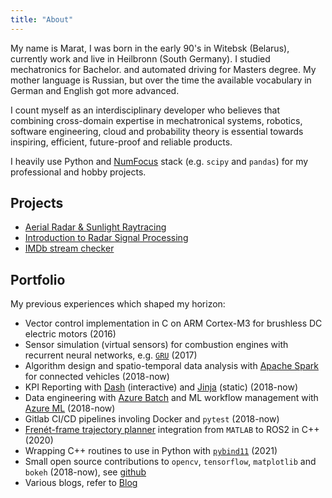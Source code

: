 ```yaml
---
title: "About"
---
```


My name is Marat, I was born in the early 90's in Witebsk (Belarus), currently work and live in Heilbronn (South Germany). I studied mechatronics for Bachelor. and automated driving for Masters degree. My mother language is Russian, but over the time the available vocabulary in German and English got more advanced.

I count myself as an interdisciplinary developer who believes that combining cross-domain expertise in mechatronical systems, robotics, software engineering, cloud and probability theory is essential towards inspiring, efficient, future-proof and reliable products.

I heavily use Python and [NumFocus](https://numfocus.org/sponsored-projects) stack (e.g. `scipy` and `pandas`) for my professional and hobby projects.

## Projects

- [Aerial Radar & Sunlight Raytracing](https://github.com/kopytjuk/raydar)
- [Introduction to Radar Signal Processing](https://github.com/kopytjuk/python-fmcw)
- [IMDb stream checker](https://github.com/kopytjuk/imdb-checker)

## Portfolio

My previous experiences which shaped my horizon:

- Vector control implementation in C on ARM Cortex-M3 for brushless DC electric motors (2016)
- Sensor simulation (virtual sensors) for combustion engines with recurrent neural networks, e.g. [`GRU`](https://www.tensorflow.org/api_docs/python/tf/keras/layers/GRU) (2017)
- Algorithm design and spatio-temporal data analysis with [Apache Spark](https://spark.apache.org/) for connected vehicles (2018-now)
- KPI Reporting with [Dash](https://plotly.com/dash/) (interactive) and [Jinja](https://jinja.palletsprojects.com/en/3.0.x/) (static) (2018-now)
- Data engineering with [Azure Batch](https://azure.microsoft.com/en-us/services/batch/) and ML workflow management with [Azure ML](https://azure.microsoft.com/en-us/services/machine-learning/) (2018-now)
- Gitlab CI/CD pipelines involing Docker and `pytest` (2018-now)
- [Frenét-frame trajectory planner](https://ieeexplore.ieee.org/document/5509799?arnumber=5509799) integration from `MATLAB` to ROS2 in C++ (2020)
- Wrapping C++ routines to use in Python with [`pybind11`](https://github.com/pybind/pybind11) (2021)
- Small open source contributions to `opencv`, `tensorflow`, `matplotlib` and `bokeh` (2018-now), see [github](https://github.com/pulls?q=is%3Apr+author%3Akopytjuk+archived%3Afalse+is%3Aclosed)
- Various blogs, refer to [Blog](../posts/)
